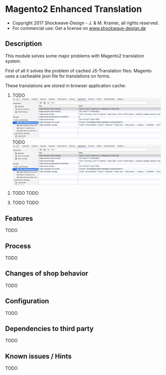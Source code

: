 # Magento2 Enhanced Translation

 * Copyright 2017 Shockwave-Design - J. & M. Kramer, all rights reserved.
 * For commercial use: Get a license on www.shockwave-design.de

## Description

This module solves some major problems with Magento2 translation system.

First of all it solves the problem of cached JS-Translation files:
Magento uses a cacheable json file for translations on forms.

These translations are stored in browser application cache:

1. TODO 
![test](./docs/1.png)
TODO
![test](./docs/1.png)

2. TODO
TODO

3. TODO
TODO

## Features

TODO

## Process 

TODO

## Changes of shop behavior

TODO

## Configuration

TODO

## Dependencies to third party

TODO

## Known issues / Hints

TODO
